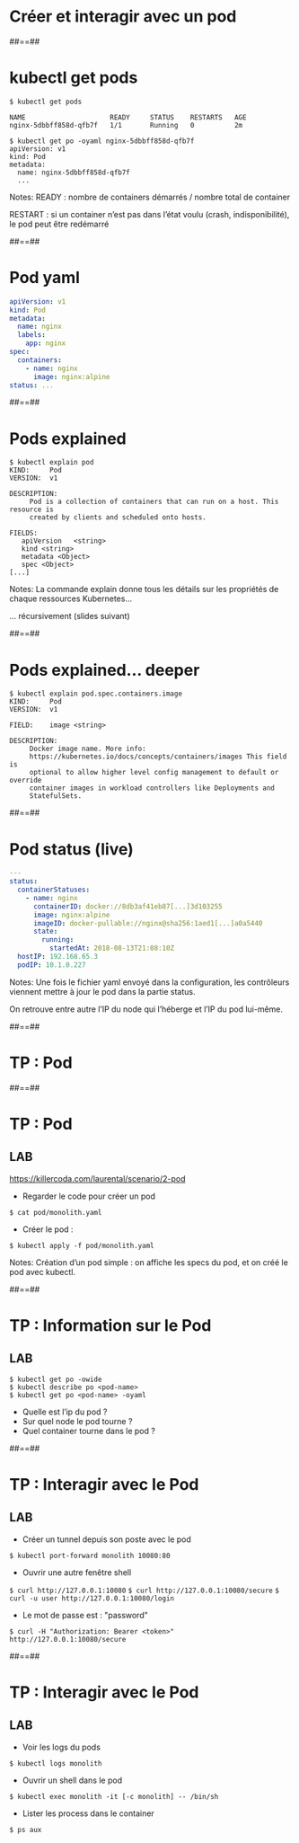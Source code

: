 <!-- .slide: class="transition-bg-sfeir-3"-->

# Créer et interagir avec un pod

##==##

<!-- .slide: class="with-code max-height" -->

# kubectl get pods

```shell
$ kubectl get pods

NAME                     READY     STATUS    RESTARTS   AGE
nginx-5dbbff858d-qfb7f   1/1       Running   0          2m

$ kubectl get po -oyaml nginx-5dbbff858d-qfb7f
apiVersion: v1
kind: Pod
metadata:
  name: nginx-5dbbff858d-qfb7f
  ...
```

<!-- .element: class="big-code" -->

Notes:
READY : nombre de containers démarrés / nombre total de container

RESTART : si un container n’est pas dans l’état voulu (crash, indisponibilité), le pod peut être redémarré

##==##

<!-- .slide: class="with-code max-height" -->

# Pod yaml

```yaml
apiVersion: v1
kind: Pod
metadata:
  name: nginx
  labels:
    app: nginx
spec:
  containers:
    - name: nginx
      image: nginx:alpine
status: ...
```

<!-- .element: class="big-code" -->

##==##

<!-- .slide: class="with-code" -->

# Pods explained

```shell
$ kubectl explain pod
KIND:     Pod
VERSION:  v1

DESCRIPTION:
     Pod is a collection of containers that can run on a host. This resource is
     created by clients and scheduled onto hosts.

FIELDS:
   apiVersion	<string>
   kind	<string>
   metadata	<Object>
   spec	<Object>
[...]

```

Notes:
La commande
explain
donne tous les détails sur les propriétés de chaque ressources Kubernetes…

… récursivement (slides suivant)

##==##

<!-- .slide: class="with-code" -->

# Pods explained… deeper

```shell
$ kubectl explain pod.spec.containers.image
KIND:     Pod
VERSION:  v1

FIELD:    image <string>

DESCRIPTION:
     Docker image name. More info:
     https://kubernetes.io/docs/concepts/containers/images This field is
     optional to allow higher level config management to default or override
     container images in workload controllers like Deployments and
     StatefulSets.

```

##==##

<!-- .slide: class="with-code" -->

# Pod status (live)

```yaml
---
status:
  containerStatuses:
    - name: nginx
      containerID: docker://8db3af41eb87[...]3d103255
      image: nginx:alpine
      imageID: docker-pullable://nginx@sha256:1aed1[...]a0a5440
      state:
        running:
          startedAt: 2018-08-13T21:08:10Z
  hostIP: 192.168.65.3
  podIP: 10.1.0.227
```

Notes:
Une fois le fichier yaml envoyé dans la configuration, les contrôleurs viennent mettre à jour le pod dans la partie status.

On retrouve entre autre l’IP du
node
qui l’héberge et l’IP du
pod
lui-même.

##==##

<!-- .slide: class="transition-bg-sfeir-2"-->

# TP : Pod

##==##

<!-- .slide: class="exercice"-->

# TP : Pod

## LAB

https://killercoda.com/laurental/scenario/2-pod

- Regarder le code pour créer un pod

`$ cat pod/monolith.yaml`

- Créer le pod :

`$ kubectl apply -f pod/monolith.yaml`

Notes:
Création d’un pod simple : on affiche les specs du pod, et on créé le pod avec kubectl.

##==##

<!-- .slide: class="exercice with-code"-->

# TP : Information sur le Pod

## LAB

```shell
$ kubectl get po -owide
$ kubectl describe po <pod-name>
$ kubectl get po <pod-name> -oyaml
```

<!-- .element: class="big-code" -->

- Quelle est l’ip du pod ?
- Sur quel node le pod tourne ?
- Quel container tourne dans le pod ?

##==##

<!-- .slide: class="exercice"-->

# TP : Interagir avec le Pod

## LAB

- Créer un tunnel depuis son poste avec le pod

`$ kubectl port-forward monolith 10080:80`

- Ouvrir une autre fenêtre shell

`$ curl http://127.0.0.1:10080`
`$ curl http://127.0.0.1:10080/secure`
`$ curl -u user http://127.0.0.1:10080/login`

- Le mot de passe est : "password"

`$ curl -H "Authorization: Bearer <token>" http://127.0.0.1:10080/secure`

##==##

<!-- .slide: class="exercice"-->

# TP : Interagir avec le Pod

## LAB

- Voir les logs du pods

`$ kubectl logs monolith`

- Ouvrir un shell dans le pod

`$ kubectl exec monolith -it [-c monolith] -- /bin/sh`

- Lister les process dans le container

`$ ps aux`
